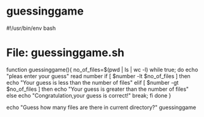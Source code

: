 # guessinggame
#!/usr/bin/env bash
# File: guessinggame.sh
function guessinggame(){
    no_of_files=$(pwd | ls | wc -l)
    while true;
    do
        echo "pleas enter your guess"
        read  number
        if [ $number -lt $no_of_files ]
        then
            echo "Your guess is less than the number of files"
        elif [ $number -gt $no_of_files ]
        then
            echo "Your guess is greater than the number of files"
        else
            echo "Congratulation,your guess is correct!"
        break;
        fi
    done
}

echo "Guess how many files are there in current directory?"
guessinggame
